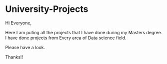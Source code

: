 # University-Projects

Hi Everyone,

Here I am puting all the projects that I have done during my Masters degree. I have done projects from Every area of Data science field.

Please have a look.

Thanks!!
